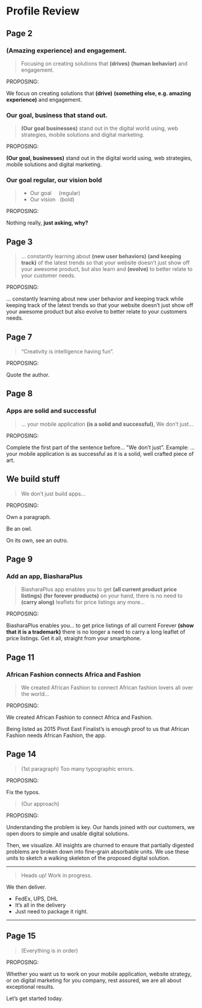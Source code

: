 # Profile Review

## Page 2

### (Amazing experience) and engagement.

> Focusing on creating solutions that **(drives)** **(human behavior)** and engagement.

PROPOSING:

We focus on creating solutions that **(drive)** **(something else, e.g. amazing experience)** and engagement.

### Our goal, business that stand out.

> **(Our goal businesses)** stand out in the digital world using, web strategies, mobile solutions and digital marketing.

PROPOSING:

**(Our goal, businesses)** stand out in the digital world using, web strategies, mobile solutions and digital marketing.

### Our goal regular, our vision bold

> - Our goal   &nbsp;&nbsp;&nbsp; (regular)
> - Our vision &nbsp;             (bold)

PROPOSING:

Nothing really, **just asking, why?**

## Page  3

> … constantly learning about **(new user behaviors)** **(and keeping track)**
of the latest trends so that your website doesn’t just show off your
awesome product, but also learn and **(evolve)** to better relate to your
customer needs.

PROPOSING:

… constantly learning about new user behavior and keeping track while
keeping track of the latest trends so that your website doesn’t just
show off your awesome product but also evolve to better relate to your
customers needs.

## Page 7

> “Creativity is intelligence having fun”.

PROPOSING:

Quote the author.

## Page 8

### Apps are solid and successful

> … your mobile application **(is a solid and successful)**, We don’t just…

PROPOSING:

Complete the first part of the sentence before… "We don’t just". Example:
… your mobile application is as successful as it is a solid, well
crafted piece of art.

## We build stuff

> We don’t just build apps…

PROPOSING:

Own a paragraph.

Be an owl.

On its own, see an outro.

## Page 9

### Add an app, BiasharaPlus

> BiasharaPlus app enables you to get **(all current product price
listings)** **(for forever products)** on your hand, there is no need to
**(carry along)** leaflets for price listings any more…

PROPOSING:

BiasharaPlus enables you… to get price listings of all current Forever
**(show that it is a trademark)** there is no longer a need to carry a
long leaflet of price listings. Get it all, straight from your
smartphone.


## Page 11

### African Fashion connects Africa and Fashion

> We created African Fashion to connect African fashion lovers all over the world…

PROPOSING:

We created African Fashion to connect Africa and Fashion.

Being listed as 2015 Pivot East Finalist’s is enough proof to us that
African Fashion needs African Fashion, the app.


## Page 14

> (1st paragraph) Too many typographic errors.

PROPOSING:

Fix the typos.

> (Our approach)

PROPOSING:

Understanding the problem is key. Our hands joined with our customers,
we open doors to simple and usable digital solutions.

Then, we visualize. All insights are churned to ensure that partially
digested problems are broken down into fine-grain absorbable units. We
use these units to sketch a walking skeleton of the proposed digital
solution.

---

> Heads up! Work in progress.

We then deliver.

- FedEx, UPS, DHL
- It’s all in the delivery
- Just need to package it right.

---

## Page 15

> (Everything is in order)

PROPOSING:

Whether you want us to work on your mobile application, website
strategy, or on digital marketing for you company, rest assured, we
are all about exceptional results.

Let’s get started today.
